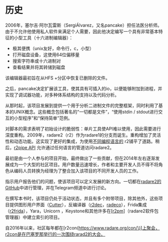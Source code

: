 # 历史

2006年，塞尔吉·阿尔瓦雷斯（SergiÁlvarez，又名pancake）担任法医分析师。由于不允许他使用私人软件来满足个人需要，因此他决定编写一个具有非常基本特征的小型工具（十六进制编辑器）：

* 极其便携（unix友好，命令行，c，小型）
* 打开磁盘设备，这使用64位偏移量
* 搜索字符串或十六进制对
* 查看结果并将其转储到磁盘

该编辑器最初旨在从HFS +分区中恢复已删除的文件。

之后，pancake决定扩展该工具，使其具有可插入的io，以便能够附加到进程，并实现了调试器功能，对多种体系结构的支持以及代码分析。

从那时起，该项目发展到提供一个用于分析二进制文件的完整框架，同时利用了基本的UNIX概念。这些概念包括著名的“一切都是文件”，“使用stdin / stdout进行交互的小型程序”和“保持简单”范例。

对脚本的需求表明了初始设计的脆弱性：单片工具使API难以使用，因此需要进行深度重构。2009年，radare2（r2）作为radare1的分支而诞生。重构增加了灵活性和动态功能。这实现了更好的集成，为使用[不同编程语言的](https://github.com/radare/radare2-bindings) r2铺平了道路。稍后，[r2pipe API](https://github.com/radare/radare2-r2pipe) 允许通过任何语言的管道访问radare2。

最初是由一个人参与的项目开始，最终做出了一些贡献，但在2014年左右逐渐发展成为一个大型的社区项目。用户数量迅速增长，作者和主要开发人员不得不将角色从编码人员转换为经理为了整合加入该项目的不同开发人员的工作。

指示用户报告他们的问题，使该项目可以定义发展的新方向。一切都在[radare2的GitHub](https://github.com/radare/radare2)中进行管理，并在Telegram频道中进行讨论。

在撰写本书时，该项目仍处于活动状态，并且有多个附带项目，除其他外，这些项目提供图形用户界面（[Cutter](https://github.com/radareorg/cutter)），反编译器（[r2dec](https://github.com/wargio/r2dec-js)，[radeco](https://github.com/radareorg/radeco)），Frida集成（[r2frida](https://github.com/nowsecure/r2frida)），Yara，Unicorn ，Keystone和其他许多在\[[r2pm](https://github.com/radare/radare2-pm)\]（radare2软件包管理器）中建立索引的项目。

自2016年以来，社区每年都在\[r2con\([https://www.radare.org/con/\)\]上聚会，r2con是在巴塞罗那举行的一次围绕rarad2的大会。](https://www.radare.org/con/%29]上聚会，r2con是在巴塞罗那举行的一次围绕rarad2的大会。)

